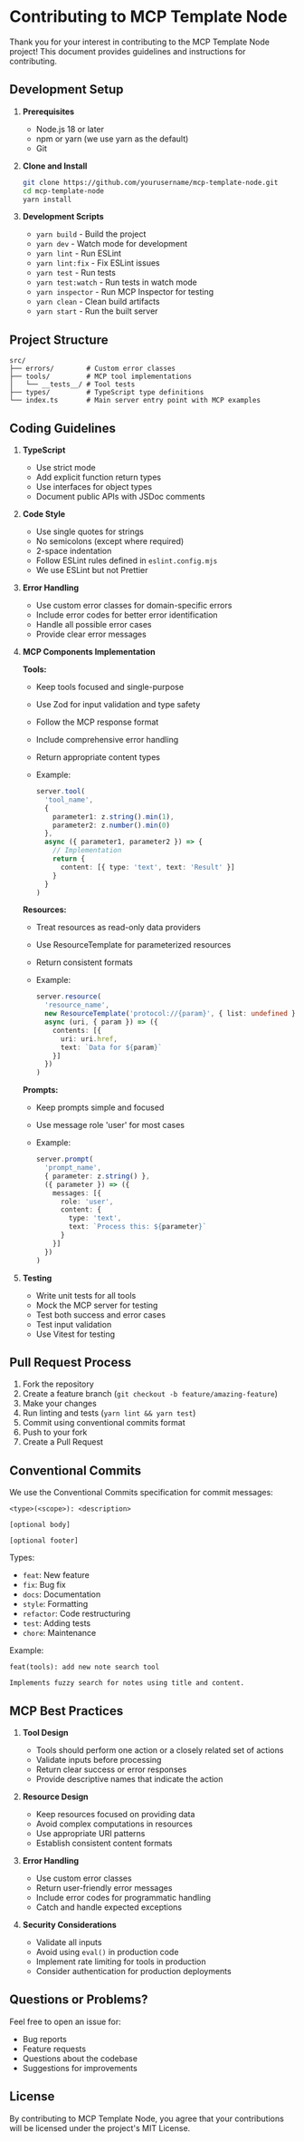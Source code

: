 # Contributing to MCP Template Node

Thank you for your interest in contributing to the MCP Template Node project! This document provides guidelines and instructions for contributing.

## Development Setup

1. **Prerequisites**
   - Node.js 18 or later
   - npm or yarn (we use yarn as the default)
   - Git

2. **Clone and Install**

   ```bash
   git clone https://github.com/yourusername/mcp-template-node.git
   cd mcp-template-node
   yarn install
   ```

3. **Development Scripts**
   - `yarn build` - Build the project
   - `yarn dev` - Watch mode for development
   - `yarn lint` - Run ESLint
   - `yarn lint:fix` - Fix ESLint issues
   - `yarn test` - Run tests
   - `yarn test:watch` - Run tests in watch mode
   - `yarn inspector` - Run MCP Inspector for testing
   - `yarn clean` - Clean build artifacts
   - `yarn start` - Run the built server

## Project Structure

```
src/
├── errors/        # Custom error classes
├── tools/         # MCP tool implementations
│   └── __tests__/ # Tool tests
├── types/         # TypeScript type definitions
└── index.ts       # Main server entry point with MCP examples
```

## Coding Guidelines

1. **TypeScript**
   - Use strict mode
   - Add explicit function return types
   - Use interfaces for object types
   - Document public APIs with JSDoc comments

2. **Code Style**
   - Use single quotes for strings
   - No semicolons (except where required)
   - 2-space indentation
   - Follow ESLint rules defined in `eslint.config.mjs`
   - We use ESLint but not Prettier

3. **Error Handling**
   - Use custom error classes for domain-specific errors
   - Include error codes for better error identification
   - Handle all possible error cases
   - Provide clear error messages

4. **MCP Components Implementation**

   **Tools:**
   - Keep tools focused and single-purpose
   - Use Zod for input validation and type safety
   - Follow the MCP response format
   - Include comprehensive error handling
   - Return appropriate content types
   - Example:

     ```typescript
     server.tool(
       'tool_name',
       {
         parameter1: z.string().min(1),
         parameter2: z.number().min(0)
       },
       async ({ parameter1, parameter2 }) => {
         // Implementation
         return {
           content: [{ type: 'text', text: 'Result' }]
         }
       }
     )
     ```

   **Resources:**
   - Treat resources as read-only data providers
   - Use ResourceTemplate for parameterized resources
   - Return consistent formats
   - Example:

     ```typescript
     server.resource(
       'resource_name',
       new ResourceTemplate('protocol://{param}', { list: undefined }),
       async (uri, { param }) => ({
         contents: [{
           uri: uri.href,
           text: `Data for ${param}`
         }]
       })
     )
     ```

   **Prompts:**
   - Keep prompts simple and focused
   - Use message role 'user' for most cases
   - Example:

     ```typescript
     server.prompt(
       'prompt_name',
       { parameter: z.string() },
       ({ parameter }) => ({
         messages: [{
           role: 'user',
           content: {
             type: 'text',
             text: `Process this: ${parameter}`
           }
         }]
       })
     )
     ```

5. **Testing**
   - Write unit tests for all tools
   - Mock the MCP server for testing
   - Test both success and error cases
   - Test input validation
   - Use Vitest for testing

## Pull Request Process

1. Fork the repository
2. Create a feature branch (`git checkout -b feature/amazing-feature`)
3. Make your changes
4. Run linting and tests (`yarn lint && yarn test`)
5. Commit using conventional commits format
6. Push to your fork
7. Create a Pull Request

## Conventional Commits

We use the Conventional Commits specification for commit messages:

```
<type>(<scope>): <description>

[optional body]

[optional footer]
```

Types:

- `feat`: New feature
- `fix`: Bug fix
- `docs`: Documentation
- `style`: Formatting
- `refactor`: Code restructuring
- `test`: Adding tests
- `chore`: Maintenance

Example:

```
feat(tools): add new note search tool

Implements fuzzy search for notes using title and content.
```

## MCP Best Practices

1. **Tool Design**
   - Tools should perform one action or a closely related set of actions
   - Validate inputs before processing
   - Return clear success or error responses
   - Provide descriptive names that indicate the action

2. **Resource Design**
   - Keep resources focused on providing data
   - Avoid complex computations in resources
   - Use appropriate URI patterns
   - Establish consistent content formats

3. **Error Handling**
   - Use custom error classes
   - Return user-friendly error messages
   - Include error codes for programmatic handling
   - Catch and handle expected exceptions

4. **Security Considerations**
   - Validate all inputs
   - Avoid using `eval()` in production code
   - Implement rate limiting for tools in production
   - Consider authentication for production deployments

## Questions or Problems?

Feel free to open an issue for:

- Bug reports
- Feature requests
- Questions about the codebase
- Suggestions for improvements

## License

By contributing to MCP Template Node, you agree that your contributions will be licensed under the project's MIT License.

